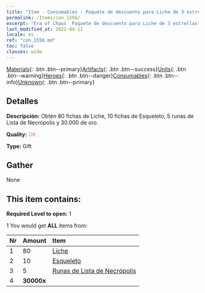 ```yaml
---
title: "Item - Consumables - Paquete de descuento para Liche de 3 estrellas"
permalink: /Items/con_1556/
excerpt: "Era of Chaos  Paquete de descuento para Liche de 3 estrellas"
last_modified_at: 2021-04-12
locale: es
ref: "con_1556.md"
toc: false
classes: wide
---
```

 [Materials](/es/Items/){: .btn .btn--primary}[Artifacts](/es/Items/Artifacts/){: .btn .btn--success}[Units](/es/Items/Units/){: .btn .btn--warning}[Heroes](/es/Items/Heroes/){: .btn .btn--danger}[Consumables](/es/Items/Consumables/){: .btn .btn--info}[Unknown](/es/Items/Unknown/){: .btn .btn--primary}

## Detalles
 **Descripción:** Obtén 80 fichas de Liche, 10 fichas de Esqueleto, 5 runas de Lista de Necrópolis y 30.000 de oro.

 **Quality:** <span style="color: #DA70D6">OK</span>

 **Type:** Gift

## Gather

  None

## This item contains:

 **Required Level to open:** 1

 1 You would get **ALL** items  from:

  | Nr | Amount |     Item    |
  |:---|:-------|:------------|
  | 1 | 80 | [Liche](/es/Items/unt_212/) | 
  | 2 | 10 | [Esqueleto](/es/Items/unt_208/) | 
  | 3 | 5 | [Runas de Lista de Necrópolis](/es/Items/con_755/) | 
  | 4 |  **30000x** | <i class="fas fa-coins"/> |  | 
